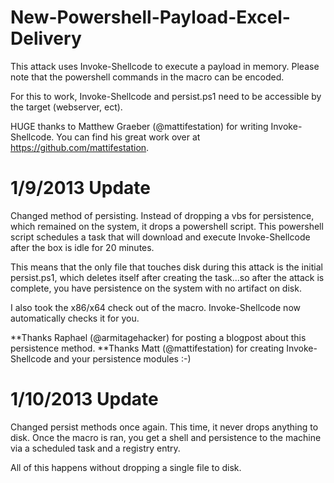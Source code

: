 New-Powershell-Payload-Excel-Delivery
=====================================

This attack uses Invoke-Shellcode to execute a payload in memory. Please note that the powershell commands in the macro
can be encoded.

For this to work, Invoke-Shellcode and persist.ps1 need to be accessible by the target (webserver, ect).

HUGE thanks to Matthew Graeber (@mattifestation) for writing Invoke-Shellcode. You can find his great work over at 
https://github.com/mattifestation. 


1/9/2013 Update
======================================
Changed method of persisting. Instead of dropping a vbs for persistence, which remained on the system, it drops
a powershell script.
This powershell script schedules a task that will download and execute Invoke-Shellcode after the box is idle for 20 minutes. 

This means that the only file that touches disk during this attack is the initial persist.ps1, which deletes itself after 
creating the task...so after the attack is complete, you have persistence on the system with no artifact on disk.


I also took the x86/x64 check out of the macro. Invoke-Shellcode now automatically checks it for you.

**Thanks Raphael (@armitagehacker) for posting a blogpost about this persistence method.
**Thanks Matt (@mattifestation) for creating Invoke-Shellcode and your persistence modules :-)

1/10/2013 Update
=======================================
Changed persist methods once again. This time, it never drops anything to disk. Once the macro is ran, you get a shell
and persistence to the machine via a scheduled task and a registry entry. 

All of this happens without dropping a single file to disk.
